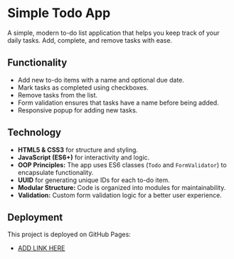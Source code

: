 # Simple Todo App

A simple, modern to-do list application that helps you keep track of your daily tasks. Add, complete, and remove tasks with ease.

## Functionality

- Add new to-do items with a name and optional due date.
- Mark tasks as completed using checkboxes.
- Remove tasks from the list.
- Form validation ensures that tasks have a name before being added.
- Responsive popup for adding new tasks.

## Technology

- **HTML5 & CSS3** for structure and styling.
- **JavaScript (ES6+)** for interactivity and logic.
- **OOP Principles:** The app uses ES6 classes (`Todo` and `FormValidator`) to encapsulate functionality.
- **UUID** for generating unique IDs for each to-do item.
- **Modular Structure:** Code is organized into modules for maintainability.
- **Validation:** Custom form validation logic for a better user experience.


## Deployment

This project is deployed on GitHub Pages:

- [ADD LINK HERE](#)
